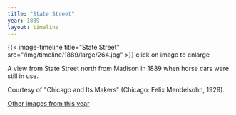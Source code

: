 ```yaml
---
title: "State Street"
year: 1889
layout: timeline
---
```


{{< image-timeline title="State Street" src="/img/timeline/1889/large/264.jpg" >}}
click on image to enlarge 

A view from State Street north from Madison in 1889 when horse cars were still in use. 

Courtesy of "Chicago and Its Makers" (Chicago: Felix Mendelsohn, 1929).  

[Other images from this year](/historical/timeline/1889)